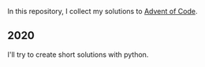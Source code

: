 In this repository, I collect my solutions to [Advent of Code](http://adventofcode.com).

## 2020

I'll try to create short solutions with python.